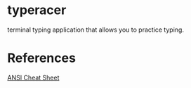 # typeracer

terminal typing application that allows you to practice typing.

# References
[ANSI Cheat Sheet](https://gist.github.com/fnky/458719343aabd01cfb17a3a4f7296797)
